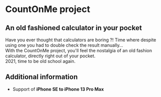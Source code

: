 # CountOnMe project
## An old fashioned calculator in your pocket
Have you ever thought that calculators are boring ?! Time where despite using one you had to double check the result manually…  
With the CountOnMe project, you'll feel the nostalgia of an old fashion calculator, directly right out of your pocket.  
2021, time to be old school again.

## Additional information
- Support of **iPhone SE to iPhone 13 Pro Max**
